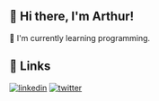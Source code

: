 
## 👋 Hi there, I'm Arthur!

🧠 I'm currently learning programming.




## 🔗 Links
[![linkedin](https://img.shields.io/badge/linkedin-0A66C2?style=for-the-badge&logo=linkedin&logoColor=white)](https://www.linkedin.com/in/artur-adigamov-103a28294/)
[![twitter](https://img.shields.io/badge/xing-white?style=for-the-badge&logo=xing&logoColor=green&link=https%3A%2F%2Fwww.xing.com%2F
)](https://www.xing.com/profile/Artur_Adigamov/)

